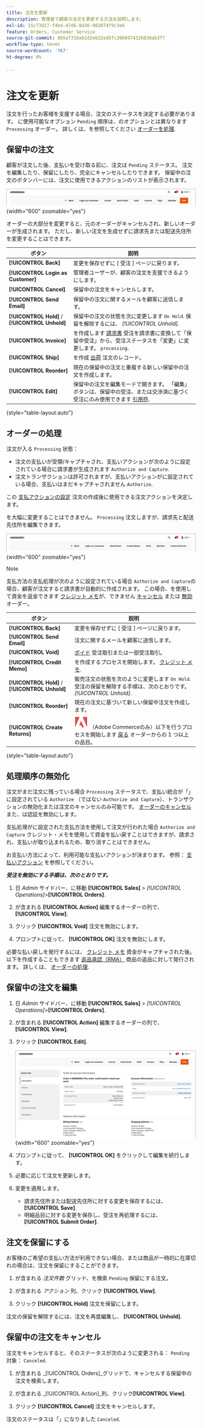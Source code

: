 ```yaml
---
title: 注文を更新
description: 管理者で顧客の注文を更新する方法を説明します。
exl-id: 15c73d27-f4bd-47d6-8d36-902074f9c3e6
feature: Orders, Customer Service
source-git-commit: 8b5af316ab1d2e632ed5fc2066974326830ab3f7
workflow-type: tm+mt
source-wordcount: '767'
ht-degree: 0%

---
```


# 注文を更新

注文を行ったお客様を支援する場合、注文のステータスを決定する必要があります。 に使用可能なオプション `Pending` 順序は、のオプションとは異なります `Processing` オーダー。 詳しくは、を参照してください [オーダーを処理](order-processing.md).

## 保留中の注文

顧客が注文した後、支払いを受け取る前に、注文は `Pending` ステータス。 注文を編集したり、保留にしたり、完全にキャンセルしたりできます。 保留中の注文のボタンバーには、注文に使用できるアクションのリストが表示されます。

![保留中の注文オプション](./assets/order-button-bar-pending.png){width="600" zoomable="yes"}

オーダーの大部分を変更すると、元のオーダーがキャンセルされ、新しいオーダーが生成されます。 ただし、新しい注文を生成せずに請求先または配送先住所を変更することはできます。

| ボタン | 説明 |
|--- |--- |
| **[!UICONTROL Back]** | 変更を保存せずに [ 受注 ] ページに戻ります。 |
| **[!UICONTROL Login as Customer]** | 管理者ユーザーが、顧客の注文を支援できるようにします。 |
| **[!UICONTROL Cancel]** | 保留中の注文をキャンセルします。 |
| **[!UICONTROL Send Email]** | 保留中の注文に関するメールを顧客に送信します。 |
| **[!UICONTROL Hold]** / **[!UICONTROL Unhold]** | 保留中の注文の状態を次に変更します `On Hold`. 保留を解除するには、 _[!UICONTROL Unhold]_. |
| **[!UICONTROL Invoice]** | を作成します [請求書](invoices.md#create-an-invoice) 受注を請求書に変換して「保留中受注」から、受注ステータスを「変更」に変更します。 `processing`. |
| **[!UICONTROL Ship]** | を作成 [出荷](shipments.md#create-a-shipment) 注文のレコード。 |
| **[!UICONTROL Reorder]** | 現在の保留中の注文と重複する新しい保留中の注文を作成します。 |
| **[!UICONTROL Edit]** | 保留中の注文を編集モードで開きます。 「編集」ボタンは、保留中の受注、または交渉済に基づく受注にのみ使用できます [引用符](../b2b/quotes.md). |

{style="table-layout:auto"}

## オーダーの処理

注文が入る `Processing` 状態：

* 注文の支払いが受領/キャプチャされ、支払いアクションが次のように設定されている場合に請求書が生成されます `Authorize and Capture`.
* 注文トランザクションは許可されますが、支払いアクションがに設定されている場合、支払いはまだキャプチャされません `Authorize`.

この [支払アクションの設定](../configuration-reference/sales/payment-methods.md#payment-actions) 注文の作成後に使用できる注文アクションを決定します。

を大幅に変更することはできません。 `Processing` 注文しますが、請求先と配送先住所を編集できます。

![処理順序オプション](./assets/order-button-bar-processing.png){width="600" zoomable="yes"}

>[!NOTE]
>
>支払方法の支払処理が次のように設定されている場合 `Authorize and Capture`の場合、顧客が注文すると請求書が自動的に作成されます。 この場合、を使用して資金を返金できます [クレジット メモ](credit-memo-create.md)が、できません [キャンセル](#cancel-a-pending-order) または [無効](#void-a-processing-order) オーダー。

| ボタン | 説明 |
|--- |--- |
| **[!UICONTROL Back]** | 変更を保存せずに [ 受注 ] ページに戻ります。 |
| **[!UICONTROL Send Email]** | 注文に関するメールを顧客に送信します。 |
| **[!UICONTROL Void]** | [ボイド](#void-a-processing-order) 受注取引または一部受注取引。 |
| **[!UICONTROL Credit Memo]** | を作成するプロセスを開始します。 [クレジット メモ](credit-memo-create.md). |
| **[!UICONTROL Hold]** / **[!UICONTROL Unhold]** | 販売注文の状態を次のように変更します `On Hold`. 受注の保留を解除する手順は、次のとおりです。 _[!UICONTROL Unhold]_. |
| **[!UICONTROL Reorder]** | 現在の注文に基づいて新しい保留中注文を作成します。 |
| **[!UICONTROL Create Returns]** | ![Adobe Commerce](../assets/adobe-logo.svg) （Adobe Commerceのみ）以下を行うプロセスを開始します [戻る](returns.md) オーダーからの 1 つ以上の品目。 |

{style="table-layout:auto"}

## 処理順序の無効化

注文がまだ注文に残っている場合 `Processing` ステータスで、支払い統合が「」に設定されている `Authorize` （ではない `Authorize and Capture`）、トランザクションの無効化または注文のキャンセルのみ可能です。 [オーダーのキャンセル](#cancel-a-pending-order) また、は認証を無効にします。

支払処理がに設定された支払方法を使用して注文が行われた場合 `Authorize and Capture` クレジット・メモを使用して資金を払い戻すことはできますが、請求され、支払いが取り込まれるため、取り消すことはできません。

お支払い方法によって、利用可能な支払いアクションが決まります。 参照： [支払いアクション](../configuration-reference/sales/payment-methods.md#payment-actions) を参照してください。

**_受注を無効にする手順は、次のとおりです。_**

1. 日 _Admin_ サイドバー、に移動 **[!UICONTROL Sales]** > _[!UICONTROL Operations]_>**[!UICONTROL Orders]**.

1. が含まれる **[!UICONTROL Action]** 編集するオーダーの列で、 **[!UICONTROL View]**.

1. クリック **[!UICONTROL Void]** 注文を無効にします。

1. プロンプトに従って、 **[!UICONTROL OK]** 注文を無効にします。

必要な払い戻しを発行するには、 [クレジット メモ](credit-memo-create.md) 資金がキャプチャされた後。 以下を作成することもできます [返品承認（RMA）](returns.md) 商品の返品に対して発行されます。 詳しくは、 [オーダーの処理](order-processing.md).

## 保留中の注文を編集

1. 日 _Admin_ サイドバー、に移動 **[!UICONTROL Sales]** > _[!UICONTROL Operations]_>**[!UICONTROL Orders]**.

1. が含まれる **[!UICONTROL Action]** 編集するオーダーの列で、 **[!UICONTROL View]**.

1. クリック **[!UICONTROL Edit]**.

   ![注文を編集](./assets/order-edit.png){width="600" zoomable="yes"}

1. プロンプトに従って、 **[!UICONTROL OK]** をクリックして編集を続行します。

1. 必要に応じて注文を更新します。

1. 変更を適用します。
   * 請求先住所または配送先住所に対する変更を保存するには、 **[!UICONTROL Save]**.
   * 明細品目に対する変更を保存し、受注を再処理するには、 **[!UICONTROL Submit Order]**.

## 注文を保留にする

お客様のご希望の支払い方法が利用できない場合、または商品が一時的に在庫切れの場合は、注文を保留にすることができます。

1. が含まれる _注文件数_ グリッド、を検索 `Pending` 保留にする注文。

1. が含まれる _アクション_ 列、クリック **[!UICONTROL View]**.

1. クリック **[!UICONTROL Hold]** 注文を保留にします。

注文の保留を解除するには、注文を再度編集し、 **[!UICONTROL Unhold]**.

## 保留中の注文をキャンセル

注文をキャンセルすると、そのステータスが次のように変更される： `Pending` 対象： `Canceled`.

1. が含まれる _[!UICONTROL Orders]_グリッドで、キャンセルする保留中の注文を検索します。

1. が含まれる _[!UICONTROL Action]_列、クリック&#x200B;**[!UICONTROL View]**.

1. クリック **[!UICONTROL Cancel]** 注文をキャンセルします。

注文のステータスは「」になりました `Canceled`.
